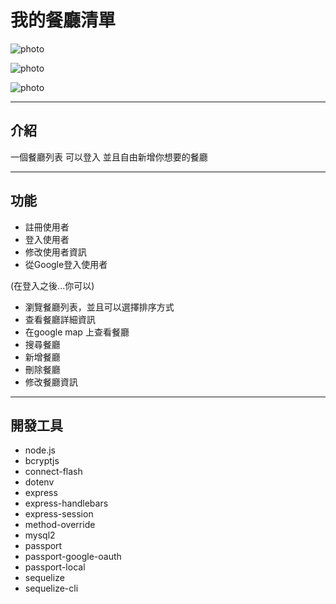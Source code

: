 # 我的餐廳清單 

![photo](https://cdn.discordapp.com/attachments/1116356872572784661/1139515365085433856/2023-08-11_18-44-27.jpg)

![photo](https://cdn.discordapp.com/attachments/1116356872572784661/1139515365387411507/2023-08-11_18-43-47.jpg)

![photo](https://cdn.discordapp.com/attachments/1116356872572784661/1139518646830518352/2023-08-11_19-19-43.jpg)

---

## 介紹

一個餐廳列表 
可以登入 並且自由新增你想要的餐廳

---

## 功能

* 註冊使用者
* 登入使用者
* 修改使用者資訊
* 從Google登入使用者

(在登入之後...你可以)

* 瀏覽餐廳列表，並且可以選擇排序方式
* 查看餐廳詳細資訊
* 在google map 上查看餐廳
* 搜尋餐廳
* 新增餐廳
* 刪除餐廳
* 修改餐廳資訊

---

## 開發工具

* node.js 
* bcryptjs
* connect-flash
* dotenv
* express
* express-handlebars
* express-session
* method-override
* mysql2
* passport
* passport-google-oauth
* passport-local
* sequelize
* sequelize-cli